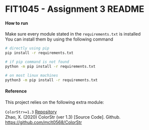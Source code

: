 FIT1045 - Assignment 3 README
===

#### How to run
Make sure every module stated in the `requirements.txt` is installed  
You can install them by using the following command  

```bash
# directly using pip
pip install -r requirements.txt

# if pip command is not found
python -m pip install -r requirements.txt

# on most linux machines
python3 -m pip install -r requirements.txt
```

#### Reference

This project relies on the following extra module:  

`ColorStr>=1.3` [Repository][def]  
Zhao, X. (2020) ColorStr (ver 1.3) [Source Code]. Github. https://github.com/mclt0568/ColorStr  

[def]: https://github.com/mclt0568/ColorStr